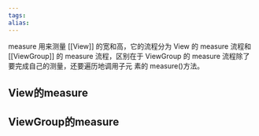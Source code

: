 ```yaml
---
tags: 
alias:
---
```


measure 用来测量 [[View]] 的宽和高，它的流程分为 View 的 measure 流程和 [[ViewGroup]] 的 measure 流程，区别在于 ViewGroup 的 measure 流程除了要完成自己的测量，还要遍历地调用子元 素的 measure()方法。

## View的measure


## ViewGroup的measure





